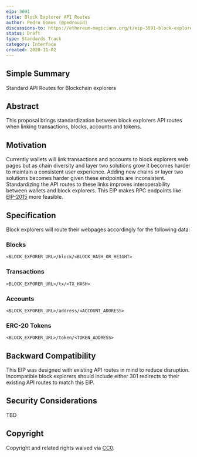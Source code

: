 ```yaml
---
eip: 3091
title: Block Explorer API Routes
author: Pedro Gomes (@pedrouid)
discussions-to: https://ethereum-magicians.org/t/eip-3091-block-explorer-api-routes/4907
status: Draft
type: Standards Track
category: Interface
created: 2020-11-02
---
```


## Simple Summary
Standard API Routes for Blockchain explorers

## Abstract
This proposal brings standardization between block explorers API routes when linking transactions, blocks, accounts and tokens. 

## Motivation
Currently wallets will link transactions and accounts to block explorers web pages but as chain diversity and layer two solutions grow it becomes harder to maintain a consistent user experience. Adding new chains or layer two solutions becomes harder given these endpoints are inconsistent. Standardizing the API routes to these links improves interoperability between wallets and block explorers. This EIP makes RPC endpoints like [EIP-2015](./eip-2015.md) more feasible.

## Specification
Block explorers will route their webpages accordingly for the following data:

### Blocks
`<BLOCK_EXPORER_URL>/block/<BLOCK_HASH_OR_HEIGHT>`

### Transactions
`<BLOCK_EXPORER_URL>/tx/<TX_HASH>`

### Accounts
`<BLOCK_EXPORER_URL>/address/<ACCOUNT_ADDRESS>`

### ERC-20 Tokens
`<BLOCK_EXPORER_URL>/token/<TOKEN_ADDRESS>`

## Backward Compatibility
This EIP was designed with existing API routes in mind to reduce disruption. Incompatible block explorers should include either 301 redirects to their existing API routes to match this EIP.

## Security Considerations
TBD

## Copyright
Copyright and related rights waived via [CC0](https://creativecommons.org/publicdomain/zero/1.0/).

